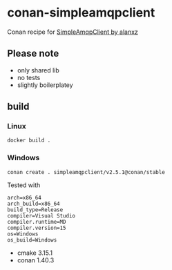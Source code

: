 # conan-simpleamqpclient
Conan recipe for [SimpleAmqpClient by alanxz](https://github.com/alanxz/SimpleAmqpClient)

## Please note 

* only shared lib
* no tests
* slightly boilerplatey

## build

### Linux

```docker build . ```

### Windows

```conan create . simpleamqpclient/v2.5.1@conan/stable```

Tested with
```
arch=x86_64
arch_build=x86_64
build_type=Release
compiler=Visual Studio
compiler.runtime=MD
compiler.version=15
os=Windows
os_build=Windows
```
* cmake 3.15.1
* conan 1.40.3
